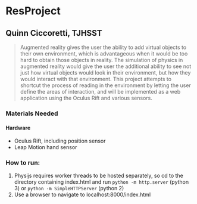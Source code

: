 # ResProject
## Quinn Ciccoretti, TJHSST

> Augmented reality gives the user the ability to add virtual objects to their own environment, which is advantageous when it would be too hard to obtain those objects in reality. The simulation of physics in augmented reality would give the user the additional ability to see not just how virtual objects would look in their environment, but how they would interact with that environment. This project attempts to shortcut the process of reading in the environment by letting the user define the areas of interaction, and will be implemented as a web application using the Oculus Rift and various sensors.

### Materials Needed
#### Hardware
- Oculus Rift, including position sensor
- Leap Motion hand sensor
### How to run:
1. Physijs requires worker threads to be hosted separately, so cd to the directory containing index.html and run 
`python -m http.server`
(python 3)
or
`python -m SimpleHTTPServer`
(python 2)
2. Use a browser to navigate to localhost:8000/index.html